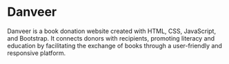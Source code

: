 # Danveer
Danveer is a book donation website created with HTML, CSS, JavaScript, and Bootstrap. It connects donors with recipients, promoting literacy and education by facilitating the exchange of books through a user-friendly and responsive platform.
